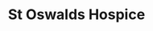 ---
title: "St Oswalds Hospice"
url: /gateshead/st-oswalds-hospice-jackson-street/
shop: charity
---